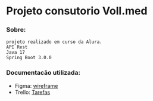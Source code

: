 # Projeto consutorio Voll.med
### Sobre:
    projeto realizado em curso da Alura.
    API Rest
    Java 17
    Spring Boot 3.0.0
### Documentacão utilizada:
  - Figma: [wireframe](https://www.figma.com/file/N4CgpJqsg7gjbKuDmra3EV/Voll.med?node-id=2%3A1007&t=dge1dkTtWdp2xF84-0)
  - Trello: [Tarefas](https://www.figma.com/file/N4CgpJqsg7gjbKuDmra3EV/Voll.med?node-id=2%3A1007&t=dge1dkTtWdp2xF84-0)